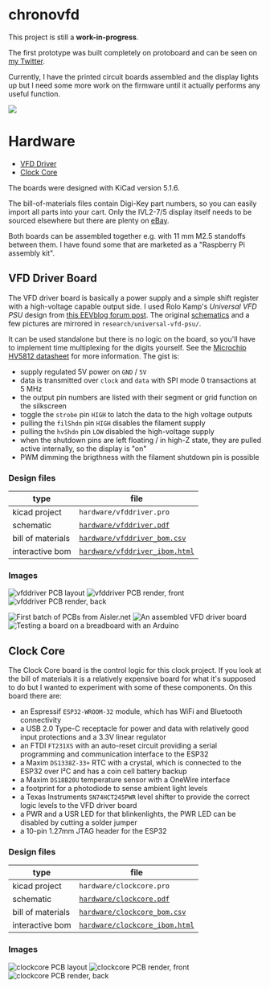 # chronovfd

This project is still a **work-in-progress**.

The first prototype was built completely on protoboard and can be seen
on [my Twitter](https://twitter.com/ansemjo/status/1235315817937596424).

Currently, I have the printed circuit boards assembled and the display lights
up but I need some more work on the firmware until it actually performs any
useful function.

![](images/protoclock.jpg)

# Hardware

* [VFD Driver](#vfd-driver-board)
* [Clock Core](#clock-core)

The boards were designed with KiCad version 5.1.6.

The bill-of-materials files contain Digi-Key part numbers, so you can easily
import all parts into your cart. Only the IVL2-7/5 display itself needs to be
sourced elsewhere but there are plenty on [eBay](https://www.ebay.com/sch/i.html?_nkw=ivl2-7%2F5).

Both boards can be assembled together e.g. with 11 mm M2.5 standoffs between
them. I have found some that are marketed as a "Raspberry Pi assembly kit".

## VFD Driver Board

The VFD driver board is basically a power supply and a simple shift register
with a high-voltage capable output side. I used Rolo Kamp's *Universal VFD PSU*
design from [this EEVblog forum post](https://www.eevblog.com/forum/projects/showing-my-vfd-psu/).
The original [schematics](research/universal-vfd-psu/schematic_r2.1.pdf) and
a few pictures are mirrored in `research/universal-vfd-psu/`.

It can be used standalone but there is no logic on the board, so you'll have
to implement time multiplexing for the digits yourself. See the
[Microchip HV5812 datasheet](http://ww1.microchip.com/downloads/en/DeviceDoc/20005629A.pdf)
for more information. The gist is:

* supply regulated 5V power on `GND` / `5V`
* data is transmitted over `clock` and `data` with SPI mode 0 transactions at 5 MHz
* the output pin numbers are listed with their segment or grid function on the silkscreen
* toggle the `strobe` pin `HIGH` to latch the data to the high voltage outputs
* pulling the `filShdn` pin `HIGH` disables the filament supply
* pulling the `hvShdn` pin `LOW` disabled the high-voltage supply
* when the shutdown pins are left floating / in high-Z state, they are pulled active internally, so the display is "on"
* PWM dimming the brigthness with the filament shutdown pin is possible

### Design files

| type | file |
| ---- | ---- |
| kicad project | `hardware/vfddriver.pro` |
| schematic | [`hardware/vfddriver.pdf`](https://github.com/ansemjo/chronovfd/raw/master/hardware/vfddriver.pdf) |
| bill of materials | [`hardware/vfddriver_bom.csv`](hardware/vfddriver_bom.csv) |
| interactive bom | [`hardware/vfddriver_ibom.html`](https://raw.githack.com/ansemjo/chronovfd/master/hardware/vfddriver_ibom.html) |

### Images

![](hardware/images/vfddriver_pcb.png "vfddriver PCB layout")
![](hardware/images/vfddriver_render_front.png "vfddriver PCB render, front")
![](hardware/images/vfddriver_render_back.png "vfddriver PCB render, back")

![](images/vfddriver00.jpg "First batch of PCBs from Aisler.net")
![](images/vfddriver01.jpg "An assembled VFD driver board")
![](images/vfddriver02.jpg "Testing a board on a breadboard with an Arduino")


## Clock Core

The Clock Core board is the control logic for this clock project. If you look
at the bill of materials it is a relatively expensive board for what it's
supposed to do but I wanted to experiment with some of these components. On
this board there are:

* an Espressif `ESP32-WROOM-32` module, which has WiFi and Bluetooth connectivity
* a USB 2.0 Type-C receptacle for power and data with relatively good input protections and a 3.3V linear regulator
* an FTDI `FT231XS` with an auto-reset circuit providing a serial programming and communication interface to the ESP32
* a Maxim `DS1338Z-33+` RTC with a crystal, which is connected to the ESP32 over I²C and has a coin cell battery backup
* a Maxim `DS18B20U` temperature sensor with a OneWire interface
* a footprint for a photodiode to sense ambient light levels
* a Texas Instruments `SN74HCT245PWR‎` level shifter to provide the correct logic levels to the VFD driver board
* a PWR and a USR LED for that blinkenlights, the PWR LED can be disabled by cutting a solder jumper
* a 10-pin 1.27mm JTAG header for the ESP32

### Design files

| type | file |
| ---- | ---- |
| kicad project | `hardware/clockcore.pro` |
| schematic | [`hardware/clockcore.pdf`](https://github.com/ansemjo/chronovfd/raw/master/hardware/clockcore.pdf) |
| bill of materials | [`hardware/clockcore_bom.csv`](hardware/clockcore_bom.csv) |
| interactive bom | [`hardware/clockcore_ibom.html`](https://raw.githack.com/ansemjo/chronovfd/master/hardware/clockcore_ibom.html) |

### Images

![](hardware/images/clockcore_pcb.png "clockcore PCB layout")
![](hardware/images/clockcore_render_front.png "clockcore PCB render, front")
![](hardware/images/clockcore_render_back.png "clockcore PCB render, back")